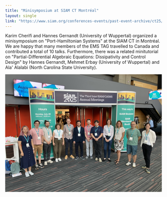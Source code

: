 ```yaml
---
title: "Minisymposium at SIAM CT Montréal"
layout: single
link: "https://www.siam.org/conferences-events/past-event-archive/ct25/"
---
```


Karim Cherifi and Hannes Gernandt (University of Wuppertal) organized a minisymposium on "Port-Hamiltonian Systems" at the SIAM CT in Montréal. We are happy that many members of the EMS TAG travelled to Canada and contributed a total of 10 talks. Furthermore, there was a related minitutorial on "Partial-Differential Algebraic Equations: Dissipativity and Control Design" by Hannes Gernandt, Mehmet Erbay (University of Wuppertal) and Ala' Alalabi (North Carolina State University).


<img src="https://raw.githubusercontent.com/hage91/emsphs/refs/heads/master/_posts/SIAMCT.jpg"
     alt="Conference Picture"
     style="float: left; margin-right: 10px;" />


